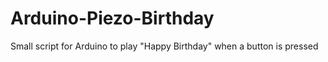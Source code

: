 # Arduino-Piezo-Birthday
Small script for Arduino to play "Happy Birthday" when a button is pressed

